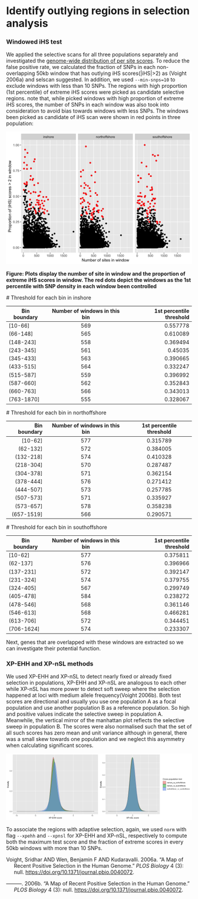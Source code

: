 Identify outlying regions in selection analysis
================

### Windowed iHS test

We applied the selective scans for all three populations separately and
investigated the [genome-wide distribution of per site
scores](08.ehh_stats.md). To reduce the false positive rate, we
calculated the fraction of SNPs in each non-overlapping 50kb window that
has outlying iHS scores(\|iHS\|&gt;2) as (Voight 2006a) and selscan
suggested. In addition, we used `--min-snps=10` to exclude windows with
less than 10 SNPs. The regions with high proportion (1st percentile) of
extreme iHS scores were picked as candidate selective regions. note
that, while picked windows with high proportion of extreme iHS scores,
the number of SNPs in each window was also took into consideration to
avoid bias towards windows with less SNPs. The windows been picked as
candidate of iHS scan were shown in red points in three population:

<img src="09.identify_selective_genomic_windows_files/figure-gfm/windowed-ihs-1.png" width="672" />

**Figure: Plots display the number of site in window and the proportion
of extreme iHS scores in window. The red dots depict the windows as the
1st percentile with SNP density in each window been controlled**

\# Threshold for each bin in inshore

| Bin boundary | Number of windows in this bin | 1st percentile threshold |
|--------------|:-----------------------------:|-------------------------:|
| \[10-66\]    |              569              |                 0.557778 |
| (66-148\]    |              565              |                 0.610089 |
| (148-243\]   |              558              |                 0.369494 |
| (243-345\]   |              561              |                  0.45035 |
| (345-433\]   |              563              |                 0.390665 |
| (433-515\]   |              564              |                 0.332247 |
| (515-587\]   |              559              |                 0.396992 |
| (587-660\]   |              562              |                 0.352843 |
| (660-763\]   |              566              |                 0.343013 |
| (763-1870\]  |              555              |                 0.328067 |

\# Threshold for each bin in northoffshore

| Bin boundary | Number of windows in this bin | 1st percentile threshold |
|-------------:|:-----------------------------:|:------------------------:|
|    \[10-62\] |              577              |         0.315789         |
|    (62-132\] |              572              |         0.384005         |
|   (132-218\] |              574              |         0.410328         |
|   (218-304\] |              570              |         0.287487         |
|   (304-378\] |              571              |         0.362154         |
|   (378-444\] |              576              |         0.271412         |
|   (444-507\] |              573              |         0.257785         |
|   (507-573\] |              571              |         0.335927         |
|   (573-657\] |              578              |         0.358238         |
|  (657-1519\] |              566              |         0.290571         |

\# Threshold for each bin in southoffshore

| Bin boundary | Number of windows in this bin | 1st percentile threshold |
|--------------|:-----------------------------:|-------------------------:|
| \[10-62\]    |              577              |                 0.375811 |
| (62-137\]    |              576              |                 0.396966 |
| (137-231\]   |              572              |                 0.392147 |
| (231-324\]   |              574              |                 0.379755 |
| (324-405\]   |              567              |                 0.299749 |
| (405-478\]   |              584              |                 0.238272 |
| (478-546\]   |              568              |                 0.361146 |
| (546-613\]   |              568              |                 0.466281 |
| (613-706\]   |              572              |                 0.344451 |
| (706-1624\]  |              574              |                 0.233307 |

Next, genes that are overlapped with these windows are extracted so we
can investigate their potential function.

### XP-EHH and XP-nSL methods

We used XP-EHH and XP-nSL to detect nearly fixed or already fixed
selection in populations, XP-EHH and XP-nSL are analogous to each other
while XP-nSL has more power to detect soft sweep where the selection
happened at loci with medium allele frequency(Voight 2006b). Both test
scores are directional and usually you use one population A as a focal
population and use another population B as a reference population. So
high and positive values indicate the selective sweep in population A.
Meanwhile, the vertical mirror of the manhattan plot reflects the
selective sweep in population B. The scores were also normalised such
that the set of all such scores has zero mean and unit variance although
in general, there was a small skew towards one population and we neglect
this asymmetry when calculating significant scores.

<img src="09.identify_selective_genomic_windows_files/figure-gfm/curve-distribution-1.png" width="50%" /><img src="09.identify_selective_genomic_windows_files/figure-gfm/curve-distribution-2.png" width="50%" />

To associate the regions with adaptive selection, again, we used `norm`
with flag `--xpehh` and `--xpnsl` for XP-EHH and XP-nSL, respectively to
compute both the maximum test score and the fraction of extreme scores
in every 50kb windows with more than 10 SNPs.

<div id="refs" class="references csl-bib-body hanging-indent">

<div id="ref-Voight2006" class="csl-entry">

Voight, Sridhar AND Wen, Benjamin F AND Kudaravalli. 2006a. “A Map of
Recent Positive Selection in the Human Genome.” *PLOS Biology* 4 (3):
null. <https://doi.org/10.1371/journal.pbio.0040072>.

</div>

<div id="ref-Szpiech2021" class="csl-entry">

———. 2006b. “A Map of Recent Positive Selection in the Human Genome.”
*PLOS Biology* 4 (3): null.
<https://doi.org/10.1371/journal.pbio.0040072>.

</div>

</div>
